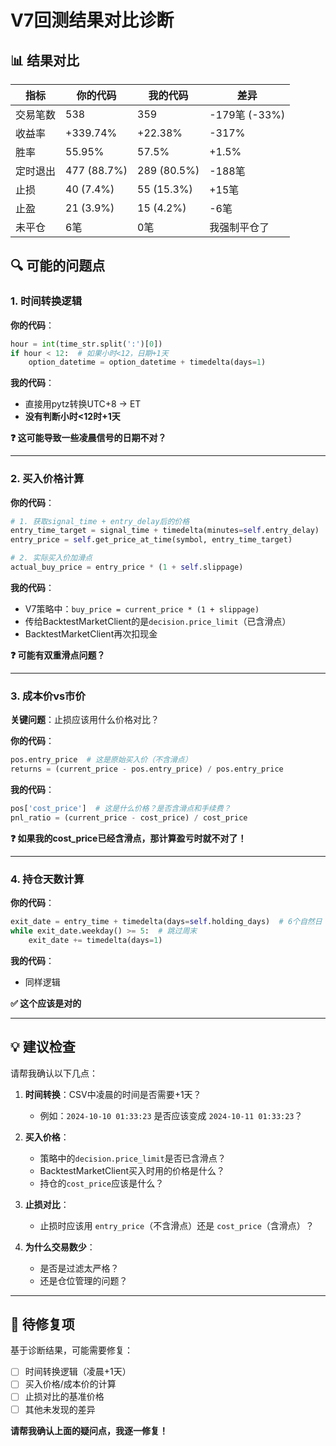 # V7回测结果对比诊断

## 📊 结果对比

| 指标 | 你的代码 | 我的代码 | 差异 |
|-----|---------|---------|------|
| 交易笔数 | 538 | 359 | -179笔 (-33%) |
| 收益率 | +339.74% | +22.38% | -317% |
| 胜率 | 55.95% | 57.5% | +1.5% |
| 定时退出 | 477 (88.7%) | 289 (80.5%) | -188笔 |
| 止损 | 40 (7.4%) | 55 (15.3%) | +15笔 |
| 止盈 | 21 (3.9%) | 15 (4.2%) | -6笔 |
| 未平仓 | 6笔 | 0笔 | 我强制平仓了 |

## 🔍 可能的问题点

### 1. 时间转换逻辑

**你的代码**：
```python
hour = int(time_str.split(':')[0])
if hour < 12:  # 如果小时<12，日期+1天
    option_datetime = option_datetime + timedelta(days=1)
```

**我的代码**：
- 直接用pytz转换UTC+8 → ET
- **没有判断小时<12时+1天**

**❓ 这可能导致一些凌晨信号的日期不对？**

---

### 2. 买入价格计算

**你的代码**：
```python
# 1. 获取signal_time + entry_delay后的价格
entry_time_target = signal_time + timedelta(minutes=self.entry_delay)
entry_price = self.get_price_at_time(symbol, entry_time_target)

# 2. 实际买入价加滑点
actual_buy_price = entry_price * (1 + self.slippage)
```

**我的代码**：
- V7策略中：`buy_price = current_price * (1 + slippage)`
- 传给BacktestMarketClient的是`decision.price_limit`（已含滑点）
- BacktestMarketClient再次扣现金

**❓ 可能有双重滑点问题？**

---

### 3. 成本价vs市价

**关键问题**：止损应该用什么价格对比？

**你的代码**：
```python
pos.entry_price  # 这是原始买入价（不含滑点）
returns = (current_price - pos.entry_price) / pos.entry_price
```

**我的代码**：
```python
pos['cost_price']  # 这是什么价格？是否含滑点和手续费？
pnl_ratio = (current_price - cost_price) / cost_price
```

**❓ 如果我的cost_price已经含滑点，那计算盈亏时就不对了！**

---

### 4. 持仓天数计算

**你的代码**：
```python
exit_date = entry_time + timedelta(days=self.holding_days)  # 6个自然日
while exit_date.weekday() >= 5:  # 跳过周末
    exit_date += timedelta(days=1)
```

**我的代码**：
- 同样逻辑

**✅ 这个应该是对的**

---

## 💡 建议检查

请帮我确认以下几点：

1. **时间转换**：CSV中凌晨的时间是否需要+1天？
   - 例如：`2024-10-10 01:33:23` 是否应该变成 `2024-10-11 01:33:23`？

2. **买入价格**：
   - 策略中的`decision.price_limit`是否已含滑点？
   - BacktestMarketClient买入时用的价格是什么？
   - 持仓的`cost_price`应该是什么？

3. **止损对比**：
   - 止损时应该用 `entry_price`（不含滑点）还是 `cost_price`（含滑点）？

4. **为什么交易数少**：
   - 是否是过滤太严格？
   - 还是仓位管理的问题？

---

## 🔧 待修复项

基于诊断结果，可能需要修复：

- [ ] 时间转换逻辑（凌晨+1天）
- [ ] 买入价格/成本价的计算
- [ ] 止损对比的基准价格
- [ ] 其他未发现的差异

**请帮我确认上面的疑问点，我逐一修复！**

